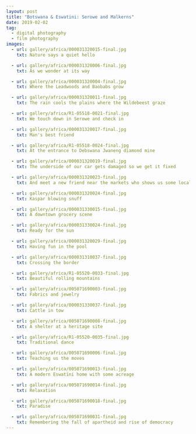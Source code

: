 ```yaml
---
layout: post
title: "Botswana & Eswatini: Serowe and Malkerns"
date: 2019-02-02
tag:
  - digital photography
  - film photography
images:
  - url: gallery/africa/000031320015-final.jpg
    txt: Nature says a quiet hello

  - url: gallery/africa/000031320006-final.jpg
    txt: As we wonder at its way

  - url: gallery/africa/000031320004-final.jpg
    txt: Where the Leadwoods and Baobabs grow

  - url: gallery/africa/000031320011-final.jpg
    txt: The rain cools the plains where the Wildebeest graze

  - url: gallery/africa/R1-05518-0021-final.jpg
    txt: We touch down in Serowe and check in

  - url: gallery/africa/000031320017-final.jpg
    txt: Man's best friend

  - url: gallery/africa/R1-05518-0024-final.jpg
    txt: At the entrance to Debswana Jwaneng diamond mine

  - url: gallery/africa/000031320019-final.jpg
    txt: The underside of our car gets damaged so we get it fixed

  - url: gallery/africa/000031320023-final.jpg
    txt: And meet a new friend near the markets who shows us some local fruit

  - url: gallery/africa/000031320024-final.jpg
    txt: Kaspar blowing snuff

  - url: gallery/africa/000031330015-final.jpg
    txt: A downtown grocery scene

  - url: gallery/africa/000031330024-final.jpg
    txt: Ready for the sun

  - url: gallery/africa/000031320029-final.jpg
    txt: Having fun in the pool

  - url: gallery/africa/000031310037-final.jpg
    txt: Crossing the border

  - url: gallery/africa/R1-05520-0033-final.jpg
    txt: Beautiful rolling mountains

  - url: gallery/africa/005071690003-final.jpg
    txt: Fabrics and jewelry

  - url: gallery/africa/000031330037-final.jpg
    txt: Cattle in tow

  - url: gallery/africa/005071690008-final.jpg
    txt: A shelter at a heritage site

  - url: gallery/africa/R1-05520-0035-final.jpg
    txt: Traditional dance

  - url: gallery/africa/005071690006-final.jpg
    txt: Teaching us the moves

  - url: gallery/africa/005071690013-final.jpg
    txt: A modern Eswatini home with some acreage

  - url: gallery/africa/005071690014-final.jpg
    txt: Relaxation

  - url: gallery/africa/005071690018-final.jpg
    txt: Paradise

  - url: gallery/africa/005071690031-final.jpg
    txt: Remembering the fall of apartheid and rise of democracy
---
```


